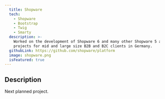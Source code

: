 ```yaml
---
  title: Shopware
  tech:
    - Shopware
    - Bootstrap
    - Twig
    - Smarty
  description: >-
    Worked on the development of Shopware 6 and many other Shopware 5 and 6
    projects for mid and large size B2B and B2C clients in Germany.
  githubLink: https://github.com/shopware/platform
  image: shopware.png
  isFeatured: true
---
```


## Description

Next planned project.
